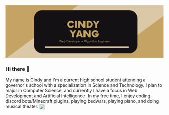 

<!--
**ElemelonWind/ElemelonWind** is a ✨ _special_ ✨ repository because its `README.md` (this file) appears on your GitHub profile.

Here are some ideas to get you started:

- 🔭 I’m currently working on ...
- 🌱 I’m currently learning ...
- 👯 I’m looking to collaborate on ...
- 🤔 I’m looking for help with ...
- 💬 Ask me about ...
- 📫 How to reach me: ...
- 😄 Pronouns: ...
- ⚡ Fun fact: ...
-->
![Header](https://github.com/ElemelonWind/Elemelonwind/blob/main/readme_header.png?raw=true)
### Hi there 👋
My name is Cindy and I'm a current high school student attending a governor's school with a specialization in Science and Technology. I plan to major in Computer Science, and currently I have a focus in Web Development and Artificial Intelligence. In my free time, I enjoy coding discord bots/Minecraft plugins, playing bedwars, playing piano, and doing musical theater. 
<img align="center" src="https://github-readme-stats.vercel.app/api/top-langs/?username=ElemelonWind&theme=radical" />

